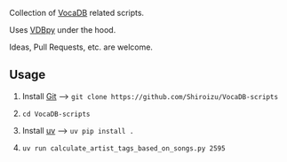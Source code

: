 Collection of [VocaDB](https://vocadb.net/) related scripts.

Uses [VDBpy](https://github.com/Shiroizu/VDBpy/) under the hood.

Ideas, Pull Requests, etc. are welcome.

## Usage

1) Install [Git](https://git-scm.com/downloads) --> `git clone https://github.com/Shiroizu/VocaDB-scripts`

2) `cd VocaDB-scripts`

3) Install [uv](https://docs.astral.sh/uv/) --> `uv pip install .`

4) `uv run calculate_artist_tags_based_on_songs.py 2595`

